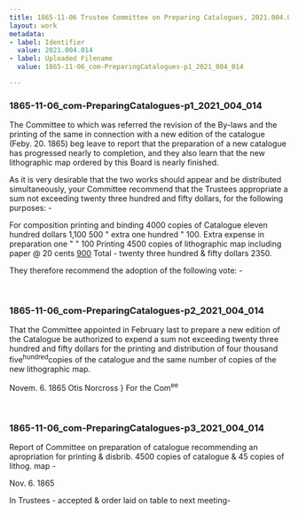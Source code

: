 ```yaml
---
title: 1865-11-06 Trustee Committee on Preparing Catalogues, 2021.004.014
layout: work
metadata:
- label: Identifier
  value: 2021.004.014
- label: Uploaded Filename
  value: 1865-11-06_com-PreparingCatalogues-p1_2021_004_014

---
```

<div class="pages">
<div id="page-1773759">
<h3><a name="page-1773759">1865-11-06_com-PreparingCatalogues-p1_2021_004_014</a></h3>
<div class="page-content">
<p>The Committee to which was referred <span class='line-break'> </span>the revision of the By-laws and the printing of <span class='line-break'> </span>the same in connection with a new edition of <span class='line-break'> </span>the catalogue (Feby. 20. 1865) beg leave to report <span class='line-break'> </span>that the preparation of a new catalogue <span class='line-break'> </span>has progressed nearly to completion, and they <span class='line-break'> </span>also learn that the new lithographic map <span class='line-break'> </span>ordered by this Board is nearly finished.</p>
<p>As it is very desirable that the two works <span class='line-break'> </span>should appear and be distributed simul<span class='line-break'></span>taneously, your Committee recommend<span class='line-break'> </span>that the Trustees appropriate a sum not<span class='line-break'> </span>exceeding twenty three hundred and fifty dollars,<span class='line-break'> </span>for the following purposes: -</p>
<p>For composition printing and binding <span class='line-break'> </span>4000 copies of Catalogue  eleven hundred dollars 1,100<span class='line-break'> </span>500 " extra  one hundred  "  100.<span class='line-break'> </span>Extra expense in preparation  one "  " 100<span class='line-break'> </span>Printing 4500 copies of lithographic map<span class='line-break'> </span>including paper @ 20 cents  <u>900</u><span class='line-break'> </span>Total - twenty three hundred &amp; fifty dollars  2350.</p>
<p>They therefore recommend the <span class='line-break'> </span>adoption of the following vote: -</p>
</div>
</div>
<br />
<div id="page-1773760">
<h3><a name="page-1773760">1865-11-06_com-PreparingCatalogues-p2_2021_004_014</a></h3>
<div class="page-content">
<p>That the Committee appointed in February <span class='line-break'> </span>last to prepare a new edition of the Cata<span class='line-break'></span>logue be authorized to expend a sum not <span class='line-break'> </span>exceeding twenty three hundred and fifty<span class='line-break'> </span>dollars for the printing and distribution <span class='line-break'> </span>of four thousand five<sup>hundred</sup>copies of the <span class='line-break'> </span>catalogue and the same number of copies <span class='line-break'> </span>of the new lithographic map.</p>
<p>Novem. 6. 1865  Otis Norcross } For the Com<sup>ee</sup></p>
</div>
</div>
<br />
<div id="page-1773761">
<h3><a name="page-1773761">1865-11-06_com-PreparingCatalogues-p3_2021_004_014</a></h3>
<div class="page-content">
<p>Report of Committee on <span class='line-break'> </span>preparation of catalogue<span class='line-break'> </span>recommending an apropri<span class='line-break'></span>ation for printing &amp; disbrib.<span class='line-break'> </span>4500 copies of catalogue<span class='line-break'> </span>&amp; 45 copies of lithog. map -</p>
<p>Nov. 6. 1865</p>
<p>In Trustees - accepted<span class='line-break'> </span>&amp; order laid on table to <span class='line-break'> </span>next meeting-</p>
</div>
</div>
<br />
</div>
